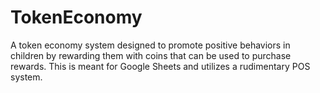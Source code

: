 # TokenEconomy
A token economy system designed to promote positive behaviors in children by rewarding them with coins that can be used to purchase rewards. This is meant for Google Sheets and utilizes a rudimentary POS system. 
